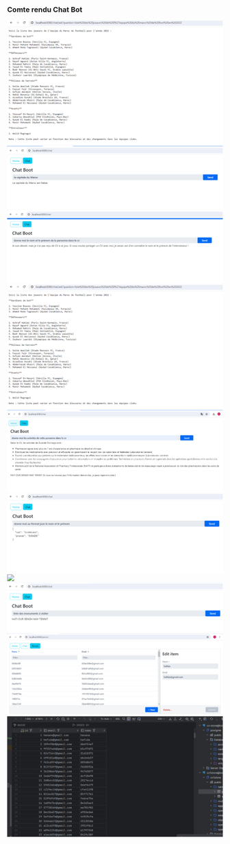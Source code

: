 <h3>Comte rendu Chat Bot</h3>
<img src="captures/cp1.png">
<img src="captures/cp2.png">
<img src="captures/cp3.png"><img src="captures/cp1.png">
<img src="captures/cp4.png">
<img src="captures/cp5.png">
<img src="captures/cp6.png">
<img src="captures/cp7.png">
<img src="captures/cp8.png">
<img src="captures/cp9.png">
